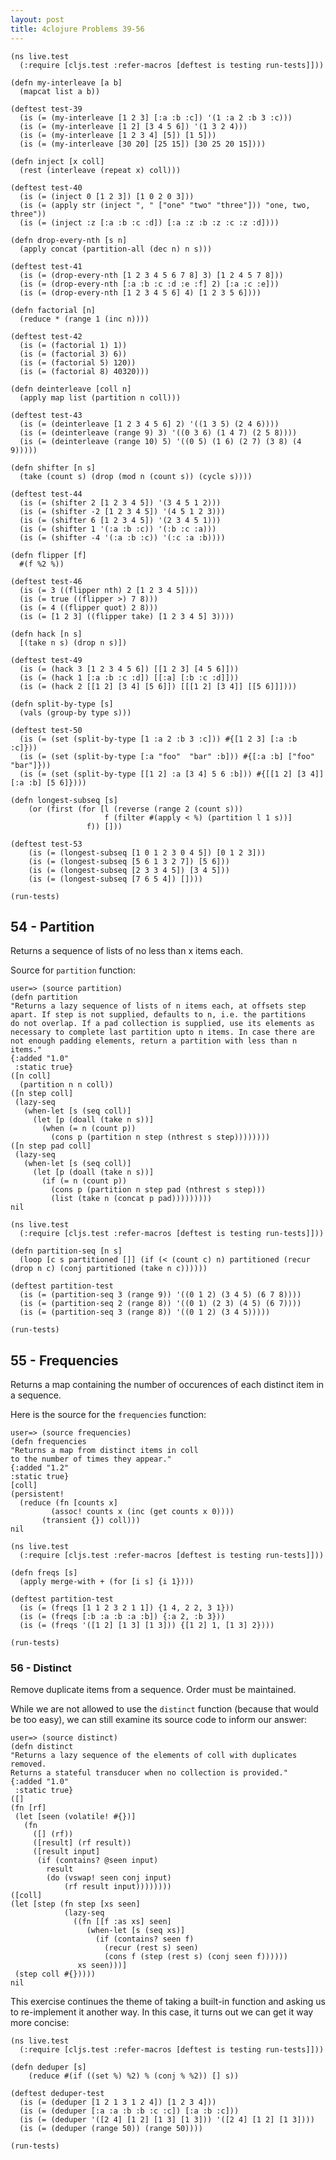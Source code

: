 ```yaml
---
layout: post
title: 4clojure Problems 39-56
---
```


<pre><code class="language-klipse">(ns live.test
  (:require [cljs.test :refer-macros [deftest is testing run-tests]]))

(defn my-interleave [a b]
  (mapcat list a b))

(deftest test-39
  (is (= (my-interleave [1 2 3] [:a :b :c]) '(1 :a 2 :b 3 :c)))
  (is (= (my-interleave [1 2] [3 4 5 6]) '(1 3 2 4)))
  (is (= (my-interleave [1 2 3 4] [5]) [1 5]))
  (is (= (my-interleave [30 20] [25 15]) [30 25 20 15])))

(defn inject [x coll]
  (rest (interleave (repeat x) coll)))

(deftest test-40
  (is (= (inject 0 [1 2 3]) [1 0 2 0 3]))
  (is (= (apply str (inject ", " ["one" "two" "three"])) "one, two, three"))
  (is (= (inject :z [:a :b :c :d]) [:a :z :b :z :c :z :d])))

(defn drop-every-nth [s n]
  (apply concat (partition-all (dec n) n s)))

(deftest test-41
  (is (= (drop-every-nth [1 2 3 4 5 6 7 8] 3) [1 2 4 5 7 8]))
  (is (= (drop-every-nth [:a :b :c :d :e :f] 2) [:a :c :e]))
  (is (= (drop-every-nth [1 2 3 4 5 6] 4) [1 2 3 5 6])))

(defn factorial [n]
  (reduce * (range 1 (inc n))))

(deftest test-42
  (is (= (factorial 1) 1))
  (is (= (factorial 3) 6))
  (is (= (factorial 5) 120))
  (is (= (factorial 8) 40320)))

(defn deinterleave [coll n]
  (apply map list (partition n coll)))

(deftest test-43
  (is (= (deinterleave [1 2 3 4 5 6] 2) '((1 3 5) (2 4 6))))
  (is (= (deinterleave (range 9) 3) '((0 3 6) (1 4 7) (2 5 8))))
  (is (= (deinterleave (range 10) 5) '((0 5) (1 6) (2 7) (3 8) (4 9)))))

(defn shifter [n s]
  (take (count s) (drop (mod n (count s)) (cycle s))))

(deftest test-44
  (is (= (shifter 2 [1 2 3 4 5]) '(3 4 5 1 2)))
  (is (= (shifter -2 [1 2 3 4 5]) '(4 5 1 2 3)))
  (is (= (shifter 6 [1 2 3 4 5]) '(2 3 4 5 1)))
  (is (= (shifter 1 '(:a :b :c)) '(:b :c :a)))
  (is (= (shifter -4 '(:a :b :c)) '(:c :a :b))))

(defn flipper [f]
  #(f %2 %))

(deftest test-46
  (is (= 3 ((flipper nth) 2 [1 2 3 4 5])))
  (is (= true ((flipper >) 7 8)))
  (is (= 4 ((flipper quot) 2 8)))
  (is (= [1 2 3] ((flipper take) [1 2 3 4 5] 3))))

(defn hack [n s]
  [(take n s) (drop n s)])

(deftest test-49
  (is (= (hack 3 [1 2 3 4 5 6]) [[1 2 3] [4 5 6]]))
  (is (= (hack 1 [:a :b :c :d]) [[:a] [:b :c :d]]))
  (is (= (hack 2 [[1 2] [3 4] [5 6]]) [[[1 2] [3 4]] [[5 6]]])))

(defn split-by-type [s]
  (vals (group-by type s)))

(deftest test-50
  (is (= (set (split-by-type [1 :a 2 :b 3 :c])) #{[1 2 3] [:a :b :c]}))
  (is (= (set (split-by-type [:a "foo"  "bar" :b])) #{[:a :b] ["foo" "bar"]}))
  (is (= (set (split-by-type [[1 2] :a [3 4] 5 6 :b])) #{[[1 2] [3 4]] [:a :b] [5 6]})))

(defn longest-subseq [s]
    (or (first (for [l (reverse (range 2 (count s)))
                     f (filter #(apply < %) (partition l 1 s))]
                 f)) []))

(deftest test-53
    (is (= (longest-subseq [1 0 1 2 3 0 4 5]) [0 1 2 3]))
    (is (= (longest-subseq [5 6 1 3 2 7]) [5 6]))
    (is (= (longest-subseq [2 3 3 4 5]) [3 4 5]))
    (is (= (longest-subseq [7 6 5 4]) [])))
  
(run-tests)
</code></pre>

## 54 - Partition

Returns a sequence of lists of no less than x items each.

Source for ```partition``` function:

    user=> (source partition)
    (defn partition                                
    "Returns a lazy sequence of lists of n items each, at offsets step
    apart. If step is not supplied, defaults to n, i.e. the partitions
    do not overlap. If a pad collection is supplied, use its elements as
    necessary to complete last partition upto n items. In case there are
    not enough padding elements, return a partition with less than n items."
    {:added "1.0"
     :static true}
    ([n coll]
      (partition n n coll))
    ([n step coll]
     (lazy-seq
       (when-let [s (seq coll)]
         (let [p (doall (take n s))]
           (when (= n (count p))
             (cons p (partition n step (nthrest s step))))))))
    ([n step pad coll]
     (lazy-seq
       (when-let [s (seq coll)]
         (let [p (doall (take n s))]
           (if (= n (count p))
             (cons p (partition n step pad (nthrest s step)))
             (list (take n (concat p pad)))))))))
    nil

<pre><code class="language-klipse">(ns live.test
  (:require [cljs.test :refer-macros [deftest is testing run-tests]]))

(defn partition-seq [n s]
  (loop [c s partitioned []] (if (< (count c) n) partitioned (recur (drop n c) (conj partitioned (take n c))))))
  
(deftest partition-test
  (is (= (partition-seq 3 (range 9)) '((0 1 2) (3 4 5) (6 7 8))))
  (is (= (partition-seq 2 (range 8)) '((0 1) (2 3) (4 5) (6 7))))
  (is (= (partition-seq 3 (range 8)) '((0 1 2) (3 4 5)))))

(run-tests)
</code></pre>

## 55 - Frequencies

Returns a map containing the number of occurences of each distinct item in a sequence.

Here is the source for the ```frequencies``` function:

    user=> (source frequencies)
    (defn frequencies
    "Returns a map from distinct items in coll
    to the number of times they appear."
    {:added "1.2"
    :static true}
    [coll]
    (persistent!
      (reduce (fn [counts x]
             (assoc! counts x (inc (get counts x 0))))
           (transient {}) coll)))
    nil

<pre><code class="language-klipse">(ns live.test
  (:require [cljs.test :refer-macros [deftest is testing run-tests]]))

(defn freqs [s]
  (apply merge-with + (for [i s] {i 1})))
  
(deftest partition-test
  (is (= (freqs [1 1 2 3 2 1 1]) {1 4, 2 2, 3 1}))
  (is (= (freqs [:b :a :b :a :b]) {:a 2, :b 3}))
  (is (= (freqs '([1 2] [1 3] [1 3])) {[1 2] 1, [1 3] 2})))

(run-tests)
</code></pre>

### 56 - Distinct

Remove duplicate items from a sequence. Order must be maintained.

While we are not allowed to use the ```distinct``` function (because that would be too easy), we can still examine its source code to inform our answer:

    user=> (source distinct)
    (defn distinct
    "Returns a lazy sequence of the elements of coll with duplicates removed.
    Returns a stateful transducer when no collection is provided."
    {:added "1.0"
     :static true}
    ([]
    (fn [rf]
     (let [seen (volatile! #{})]
       (fn
         ([] (rf))
         ([result] (rf result))
         ([result input]
          (if (contains? @seen input)
            result
            (do (vswap! seen conj input)
                (rf result input))))))))
    ([coll]
    (let [step (fn step [xs seen]
                (lazy-seq
                  ((fn [[f :as xs] seen]
                     (when-let [s (seq xs)]
                       (if (contains? seen f)
                         (recur (rest s) seen)
                         (cons f (step (rest s) (conj seen f))))))
                   xs seen)))]
     (step coll #{}))))
    nil


This exercise continues the theme of taking a built-in function and asking us to re-implement it another way. In this case, it turns out we can get it way more concise:

<pre><code class="language-klipse">(ns live.test
  (:require [cljs.test :refer-macros [deftest is testing run-tests]]))
  
(defn deduper [s]
    (reduce #(if ((set %) %2) % (conj % %2)) [] s))
  
(deftest deduper-test
  (is (= (deduper [1 2 1 3 1 2 4]) [1 2 3 4]))
  (is (= (deduper [:a :a :b :b :c :c]) [:a :b :c]))
  (is (= (deduper '([2 4] [1 2] [1 3] [1 3])) '([2 4] [1 2] [1 3])))
  (is (= (deduper (range 50)) (range 50))))

(run-tests)
</code></pre>


